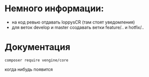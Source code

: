 # Немного информации:
- на код ревью отдавать loppysCR (там стоят уведомления)
- для веток develop и master создавать ветки feature/.. и hotfix/..

# Документация

`composer require vengine/core`

когда нибудь появится
